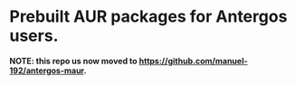 # Prebuilt AUR packages for Antergos users.
<b>NOTE: this repo us now moved to https://github.com/manuel-192/antergos-maur.
</b>
